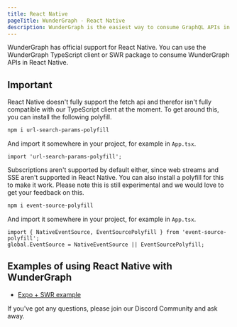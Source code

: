 ```yaml
---
title: React Native
pageTitle: WunderGraph - React Native
description: WunderGraph is the easiest way to consume GraphQL APIs in React Native.
---
```


WunderGraph has official support for React Native. You can use the WunderGraph TypeScript client or SWR package to consume WunderGraph APIs in React Native.

## Important

React Native doesn't fully support the fetch api and therefor isn't fully compatible with our TypeScript client at the moment. To get around this, you can install the following polyfill.

```bash
npm i url-search-params-polyfill
```

And import it somewhere in your project, for example in `App.tsx`.

```
import 'url-search-params-polyfill';
```

Subscriptions aren't supported by default either, since web streams and SSE aren't supported in React Native. You can also install a polyfill for this to make it work. Please note this is still experimental and we would love to get your feedback on this.

```bash
npm i event-source-polyfill
```

And import it somewhere in your project, for example in `App.tsx`.

```
import { NativeEventSource, EventSourcePolyfill } from 'event-source-polyfill';
global.EventSource = NativeEventSource || EventSourcePolyfill;
```

## Examples of using React Native with WunderGraph

- [Expo + SWR example](/docs/examples/expo-swr)

If you've got any questions,
please join our Discord Community and ask away.
